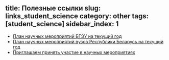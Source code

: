 title: Полезные ссылки
slug: links_student_science
category: other
tags: [student_science]
sidebar_index: 1
---

- [План научных мероприятий БГЭУ на текущий год]()
- [План научных мероприятий вузов Республики Беларусь на текущий год]()
- [Приглашаем принять участие в научных мероприятиях]()
